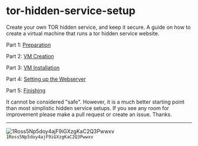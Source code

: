 tor-hidden-service-setup
========================

Create your own TOR hidden service, and keep it secure. A guide on how to create a virtual machine that runs a tor hidden service website.

Part 1: [Preparation](https://github.com/whackashoe/tor-hidden-service-setup/blob/master/preparation.md)

Part 2: [VM Creation](https://github.com/whackashoe/tor-hidden-service-setup/blob/master/vm-creation.md)

Part 3: [VM Installation](https://github.com/whackashoe/tor-hidden-service-setup/blob/master/vm-installation.md)

Part 4: [Setting up the Webserver](https://github.com/whackashoe/tor-hidden-service-setup/blob/master/setting-up-webserver.md)

Part 5: [Finishing](https://github.com/whackashoe/tor-hidden-service-setup/blob/master/finishing.md)

It cannot be considered "safe". However, it is a much better starting point than most simplistic hidden service setups. If you see any room for improvement please make a pull request or create an issue. Thanks. 

---

![1Ross5Np5doy4ajF9iGXzgKaC2Q3Pwwxv](https://github.com/whackashoe/tor-hidden-service-setup/blob/master/bitcoin-donate.png?raw=true)`1Ross5Np5doy4ajF9iGXzgKaC2Q3Pwwxv`
